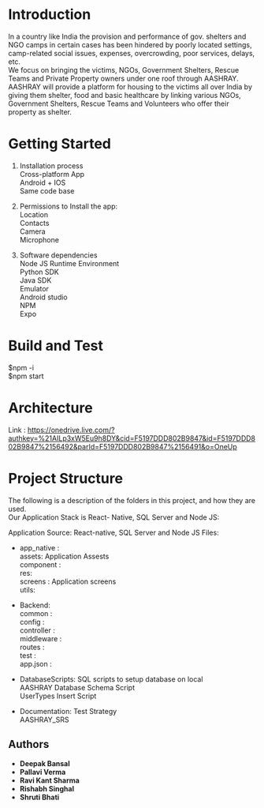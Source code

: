 # Introduction
In a country like India the provision and performance of gov. shelters and NGO camps in certain cases has been hindered by poorly located settings, camp-related social issues, expenses, overcrowding, poor services, delays, etc. <br />
We focus on bringing the victims, NGOs, Government Shelters, Rescue Teams and Private Property owners under one roof through AASHRAY.<br />
AASHRAY will provide a platform for housing to the victims all over India by giving them shelter, food and basic healthcare by linking various NGOs, Government Shelters, Rescue Teams and Volunteers who offer their property as shelter.

# Getting Started
1.	Installation process <br />
  Cross-platform App <br />
  Android + IOS <br />
  Same code base <br />

2.  Permissions to Install the app: <br />
  Location <br />
  Contacts <br />
  Camera <br />
  Microphone <br />

3.	Software dependencies <br />
  Node JS Runtime Environment <br />
  Python SDK <br />
  Java SDK <br />
  Emulator <br />
  Android studio <br />
  NPM <br />
  Expo <br />

# Build and Test
  $npm -i <br />
  $npm start

# Architecture
Link : https://onedrive.live.com/?authkey=%21AILp3xW5Eu9h8DY&cid=F5197DDD802B9847&id=F5197DDD802B9847%2156492&parId=F5197DDD802B9847%2156491&o=OneUp

# Project Structure
The following is a description of the folders in this project, and how they are used. <br /> 
Our Application Stack is React- Native, SQL Server and Node JS:

Application Source: React-native, SQL Server and Node JS Files:
  * app_native : <br />
  assets: Application Assests <br />
  component : <br />
  res: <br />
  screens : Application screens <br />
  utils: <br />

  * Backend: <br />
  common : <br />
  config : <br />
  controller : <br />
  middleware : <br />
  routes : <br />
  test : <br />
  app.json : <br />

  * DatabaseScripts: SQL scripts to setup database on local <br />
  AASHRAY Database Schema Script <br />
  UserTypes Insert Script

  * Documentation:
  Test Strategy <br />
  AASHRAY_SRS

## Authors

* **Deepak Bansal**
* **Pallavi Verma**
* **Ravi Kant Sharma**
* **Rishabh Singhal**
* **Shruti Bhati**
